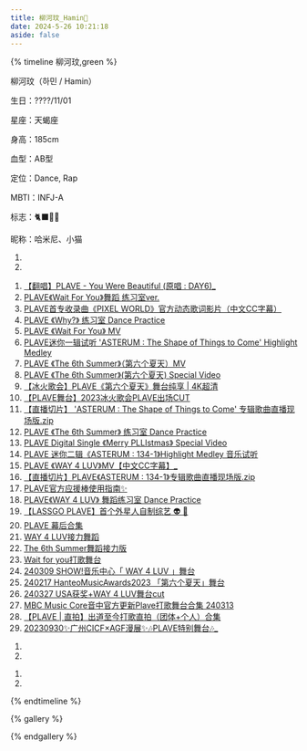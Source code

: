 ```yaml
---
title: 柳河玟_Hamin🖤
date: 2024-5-26 10:21:18
aside: false
---
```


{% timeline 柳河玟,green %}

<!-- timeline 个人资料 -->

柳河玟（하민 / Hamin）

生日：????/11/01

星座：天蝎座

身高：185cm

血型：AB型

定位：Dance, Rap

MBTI：INFJ-A

标志：🐈‍⬛🖤🥋

昵称：哈米尼、小猫

<!-- endtimeline -->

<!-- timeline TMI -->

1. 
2. 

<!-- endtimeline -->

<!-- timeline 官方物料 -->

1. [【翻唱】PLAVE - You Were Beautiful (原唱 : DAY6)_](https://www.bilibili.com/video/BV1hM411Q7vJ/?spm_id_from=333.999.0.0&vd_source=683accdf4a366c372d15625bf59c99d7)
2. [PLAVE《Wait For You》舞蹈 练习室ver.](https://www.bilibili.com/video/BV1Wg4y1L7zX/?spm_id_from=333.999.0.0&vd_source=683accdf4a366c372d15625bf59c99d7)
3. [PLAVE首专收录曲《PIXEL WORLD》官方动态歌词影片（中文CC字幕）](https://www.bilibili.com/video/BV1XM411M7M4/?spm_id_from=333.999.0.0&vd_source=683accdf4a366c372d15625bf59c99d7)
4. [PLAVE 《Why?》 练习室 Dance Practice](https://www.bilibili.com/video/BV1VW4y1o7J1/?spm_id_from=333.999.0.0&vd_source=683accdf4a366c372d15625bf59c99d7)
5. [PLAVE 《Wait For You》 MV ](https://www.bilibili.com/video/BV19o4y167nz/?spm_id_from=333.999.0.0&vd_source=683accdf4a366c372d15625bf59c99d7)
6. [PLAVE迷你一辑试听 'ASTERUM : The Shape of Things to Come' Highlight Medley](https://www.bilibili.com/video/BV1bu41177SV/?spm_id_from=333.999.0.0&vd_source=683accdf4a366c372d15625bf59c99d7)
7. [PLAVE 《The 6th Summer》（第六个夏天）MV](https://www.bilibili.com/video/BV1Fw411Q7xk/?spm_id_from=333.999.0.0&vd_source=683accdf4a366c372d15625bf59c99d7)
8. [PLAVE 《The 6th Summer》(第六个夏天) Special Video ](https://www.bilibili.com/video/BV1bm4y1T75z/?spm_id_from=333.999.0.0&vd_source=683accdf4a366c372d15625bf59c99d7)
9. [【冰火歌会】PLAVE《第六个夏天》舞台纯享 | 4K超清](https://www.bilibili.com/video/BV1dN4y1o7at/?spm_id_from=333.999.0.0&vd_source=683accdf4a366c372d15625bf59c99d7)
10. [【PLAVE舞台】2023冰火歌会PLAVE出场CUT](https://www.bilibili.com/video/BV11F41127jj/?spm_id_from=333.337.search-card.all.click&vd_source=683accdf4a366c372d15625bf59c99d7)
11. [【直播切片】 'ASTERUM : The Shape of Things to Come' 专辑歌曲直播现场版.zip](https://www.bilibili.com/video/BV1A94y167VK/?spm_id_from=333.999.0.0&vd_source=683accdf4a366c372d15625bf59c99d7)
12. [PLAVE 《The 6th Summer》 练习室 Dance Practice](https://www.bilibili.com/video/BV1kp4y1T7XF/?spm_id_from=333.999.0.0&vd_source=683accdf4a366c372d15625bf59c99d7)
13. [PLAVE Digital Single 《Merry PLLIstmas》 Special Video](https://www.bilibili.com/video/BV12C4y1F7j2/?spm_id_from=333.999.0.0&vd_source=683accdf4a366c372d15625bf59c99d7)
14. [PLAVE 迷你二辑《ASTERUM : 134-1》Highlight Medley 音乐试听](https://www.bilibili.com/video/BV1Xx421Z7Kn/?spm_id_from=333.999.0.0&vd_source=683accdf4a366c372d15625bf59c99d7)
15. [PLAVE 《WAY 4 LUV》MV【中文CC字幕】_](https://www.bilibili.com/video/BV1Um411S7gy/?spm_id_from=333.999.0.0&vd_source=683accdf4a366c372d15625bf59c99d7)
16. [【直播切片】PLAVE《ASTERUM : 134-1》专辑歌曲直播现场版.zip](https://www.bilibili.com/video/BV1PH4y1E74r/?spm_id_from=333.999.0.0&vd_source=683accdf4a366c372d15625bf59c99d7)
17. [PLAVE官方应援棒使用指南✨](https://www.bilibili.com/video/BV1Wx4y1a7of/?spm_id_from=333.999.0.0&vd_source=683accdf4a366c372d15625bf59c99d7)
18. [PLAVE《WAY 4 LUV》 舞蹈练习室 Dance Practice](https://www.bilibili.com/video/BV1aZ421s7i2/?spm_id_from=333.999.0.0&vd_source=683accdf4a366c372d15625bf59c99d7)
19. [【LASSGO PLAVE】首个外星人自制综艺 👽 🎥](https://space.bilibili.com/3493141629896727/channel/seriesdetail?sid=4112401)
20. [PLAVE 幕后合集](https://space.bilibili.com/3493141629896727/channel/seriesdetail?sid=3798294)
21. [WAY 4 LUV接力舞蹈](https://www.bilibili.com/video/BV1eu4m1T7sS/?spm_id_from=333.337.search-card.all.click&vd_source=683accdf4a366c372d15625bf59c99d7)
22. [The 6th Summer舞蹈接力版](https://www.bilibili.com/video/BV1Xu4y167Jx/?spm_id_from=333.337.search-card.all.click&vd_source=683accdf4a366c372d15625bf59c99d7)
23. [Wait for you打歌舞台](https://www.bilibili.com/video/BV1r24y1x7Mk/?spm_id_from=333.337.search-card.all.click&vd_source=683accdf4a366c372d15625bf59c99d7)
24. [240309 SHOW!音乐中心「 WAY 4 LUV 」舞台](https://www.bilibili.com/video/BV1iW421c7k8/?spm_id_from=333.337.search-card.all.click&vd_source=683accdf4a366c372d15625bf59c99d7)
25. [240217 HanteoMusicAwards2023 「第六个夏天」舞台](https://www.bilibili.com/video/BV1Fv421y7Fn/?spm_id_from=333.337.search-card.all.click&vd_source=683accdf4a366c372d15625bf59c99d7)
26. [240327 USA获奖+WAY 4 LUV舞台cut](https://www.bilibili.com/video/BV1gx421X7V2/?spm_id_from=333.337.search-card.all.click&vd_source=683accdf4a366c372d15625bf59c99d7)
27. [MBC Music Core音中官方更新Plave打歌舞台合集 240313](https://www.bilibili.com/video/BV1g2421N76P/?spm_id_from=333.337.search-card.all.click&vd_source=683accdf4a366c372d15625bf59c99d7)
28. [【PLAVE | 直拍】出道至今打歌直拍（团体+个人）合集](https://www.bilibili.com/video/BV1b2421N7bq/?spm_id_from=333.337.search-card.all.click&vd_source=683accdf4a366c372d15625bf59c99d7)
29. [20230930✨广州CICF×AGF漫展✨🎶PLAVE特别舞台🎶_](https://www.bilibili.com/video/BV1fu411T7Nh/?spm_id_from=333.337.search-card.all.click&vd_source=683accdf4a366c372d15625bf59c99d7)

<!-- endtimeline -->

<!-- timeline 翻唱Cover -->

1. 
2. 

<!-- endtimeline -->

<!-- timeline 常看常新的切片 -->

1. 
2. 

<!-- endtimeline -->

{% endtimeline %}



{% gallery %}

{% endgallery %}
